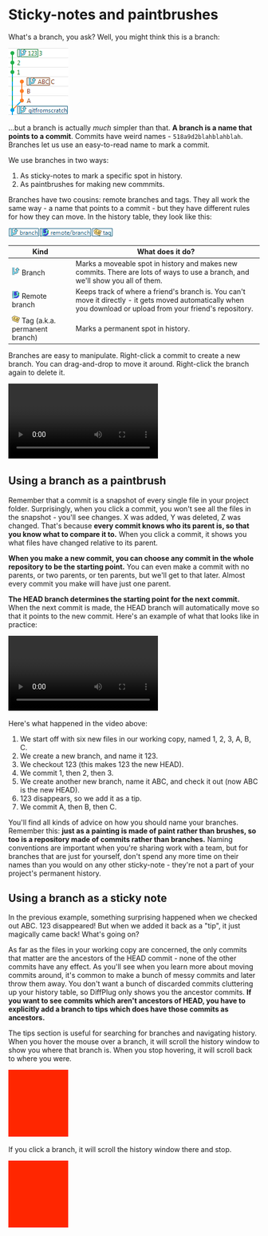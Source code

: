 # Sticky-notes and paintbrushes

What's a branch, you ask?  Well, you might think this is a branch:

![Feature branch](simple-branch.png)

...but a branch is actually *much* simpler than that.  **A branch is a name that points to a commit**.  Commits have weird names - `518a9d2blahblahblah`.  Branches let us use an easy-to-read name to mark a commit.

We use branches in two ways:
1. As sticky-notes to mark a specific spot in history.
2. As paintbrushes for making new commmits.

Branches have two cousins: remote branches and tags.  They all work the same way - a name that points to a commit - but they have different rules for how they can move.  In the history table, they look like this:

![Branch, remote branch, and tag](local-branch-remote-branch-tag.png)

| Kind                                              | What does it do?            |
|--                                                 |--                           |
| ![Branch](local-branch.png) Branch                | Marks a moveable spot in history and makes new commits. There are lots of ways to use a branch, and we'll show you all of them. |
| ![Remote branch](remote-branch.png) Remote branch | Keeps track of where a friend's branch is. You can't move it directly - it gets moved automatically when you download or upload from your friend's repository. |
| ![Tags](tag.png) Tag (a.k.a. permanent branch)    | Marks a permanent spot in history. |

Branches are easy to manipulate.  Right-click a commit to create a new branch.  You can drag-and-drop to move it around.  Right-click the branch again to delete it.

![Dragging a branch](branch-drag.mp4)

## Using a branch as a paintbrush

Remember that a commit is a snapshot of every single file in your project folder.  Surprisingly, when you click a commit, you won't see all the files in the snapshot - you'll see changes.  X was added, Y was deleted, Z was changed.  That's because **every commit knows who its parent is, so that you know what to compare it to.**  When you click a commit, it shows you what files have changed relative to its parent.

**When you make a new commit, you can choose any commit in the whole repository to be the starting point.**  You can even make a commit with no parents, or two parents, or ten parents, but we'll get to that later.  Almost every commit you make will have just one parent.

**The HEAD branch determines the starting point for the next commit.**  When the next commit is made, the HEAD branch will automatically move so that it points to the new commit.  Here's an example of what that looks like in practice:

![Create a fork](branch-create-fork.mp4)

Here's what happened in the video above:
1. We start off with six new files in our working copy, named 1, 2, 3, A, B, C.
2. We create a new branch, and name it 123.
3. We checkout 123 (this makes 123 the new HEAD).
4. We commit 1, then 2, then 3.
5. We create another new branch, name it ABC, and check it out (now ABC is the new HEAD).
6. 123 disappears, so we add it as a tip.
7. We commit A, then B, then C.

You'll find all kinds of advice on how you should name your branches.  Remember this: **just as a painting is made of paint rather than brushes, so too is a repository made of commits rather than branches.**  Naming conventions are important when you're sharing work with a team, but for branches that are just for yourself, don't spend any more time on their names than you would on any other sticky-note - they're not a part of your project's permanent history.

## Using a branch as a sticky note

In the previous example, something surprising happened when we checked out ABC.  123 disappeared!  But when we added it back as a "tip", it just magically came back!  What's going on?

As far as the files in your working copy are concerned, the only commits that matter are the ancestors of the HEAD commit - none of the other commits have any effect.  As you'll see when you learn more about moving commits around, it's common to make a bunch of messy commits and later throw them away.  You don't want a bunch of discarded commits cluttering up your history table, so DiffPlug only shows you the ancestor commits.  **If you want to see commits which aren't ancestors of HEAD, you have to explicitly add a branch to tips which does have those commits as ancestors.**

The tips section is useful for searching for branches and navigating history.  When you hover the mouse over a branch, it will scroll the history window to show you where that branch is.  When you stop hovering, it will scroll back to where you were.

![Hover to scroll temporarily.](TODO.png)

If you click a branch, it will scroll the history window there and stop.

![Click to scroll permanently.](TODO.png)
